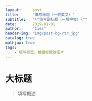 ```yaml
---
layout:     post
title:      "填写标题（一般英文）"
subtitle:   "\"填写副标题（一般中文）\""
date:       2019-01-01
author:     "Ciel"
header-img: "img/post-bg-rtr.jpg"
catalog: true
mathjax: true
tags:
    - 填写标签，根据标题改图片
---
```


# 大标题

> 填写概述
